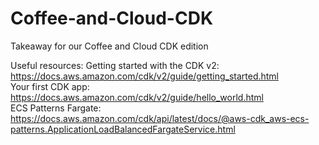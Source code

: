 # Coffee-and-Cloud-CDK
Takeaway for our Coffee and Cloud CDK edition




Useful resources:
Getting started with the CDK v2: https://docs.aws.amazon.com/cdk/v2/guide/getting_started.html <br>
Your first CDK app: https://docs.aws.amazon.com/cdk/v2/guide/hello_world.html <br>
ECS Patterns Fargate: https://docs.aws.amazon.com/cdk/api/latest/docs/@aws-cdk_aws-ecs-patterns.ApplicationLoadBalancedFargateService.html
